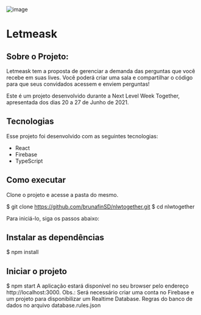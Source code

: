 ![image](https://user-images.githubusercontent.com/79814692/123530270-b7c9e100-d6ce-11eb-9977-8eeff3292493.png)

# Letmeask

## Sobre o Projeto:
Letmeask tem a proposta de gerenciar a demanda das perguntas que você recebe em suas lives. Você poderá criar uma sala e compartilhar o código para que seus convidados acessem e enviem perguntas!

Este é um projeto desenvolvido durante a Next Level Week Together, apresentada dos dias 20 a 27 de Junho de 2021.

## Tecnologias
Esse projeto foi desenvolvido com as seguintes tecnologias:

- React
- Firebase
- TypeScript

## Como executar
Clone o projeto e acesse a pasta do mesmo.

$ git clone https://github.com/brunafinSD/nlwtogether.git
$ cd nlwtogether

Para iniciá-lo, siga os passos abaixo:

## Instalar as dependências
$ npm install

## Iniciar o projeto
$ npm start
A aplicação estará disponível no seu browser pelo endereço http://localhost:3000.
Obs.: Será necessário criar uma conta no Firebase e um projeto para disponibilizar um Realtime Database.
Regras do banco de dados no arquivo database.rules.json
